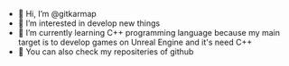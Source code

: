 - 👋 Hi, I’m @gitkarmap
- 👀 I’m interested in develop new things
- 🌱 I’m currently learning C++ programming language because my main target is to develop games on Unreal Engine and it's need C++
- 🌟 You can also check my repositeries of github

<!---
gitkarmap/gitkarmap is a ✨ special ✨ repository because its `README.md` (this file) appears on your GitHub profile.
You can click the Preview link to take a look at your changes.
--->
